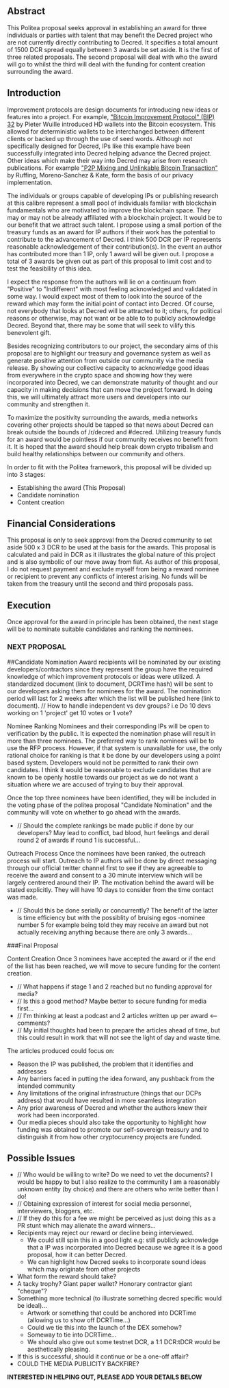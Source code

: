## Abstract

This Politea proposal seeks approval in establishing an award for three individuals or parties with talent that may benefit the Decred project who are not currently directly contributing to Decred. It specifies a total amount of 1500 DCR spread equally between 3 awards be set aside. It is the first of three related proposals. The second proposal will deal with who the award will go to whilst the third will deal with the funding for content creation surrounding the award.

## Introduction

Improvement protocols are design documents for introducing new ideas or features into a project. For example, ["Bitcoin Improvement Protocol" (BIP) 32](https://github.com/bitcoin/bips/blob/master/bip-0032.mediawiki) by Pieter Wuille introduced HD wallets into the Bitcoin ecosystem. This allowed for deterministic wallets to be interchanged between different clients or backed up through the use of seed words. Although not specifically designed for Decred, IPs like this example have been successfully integrated into Decred helping advance the Decred project. Other ideas which make their way into Decred may arise from research publications. For example ["P2P Mixing and Unlinkable Bitcoin Transaction"](https://decred.org/research/ruffing2016.pdf) by Ruffing, Moreno-Sanchez & Kate, form the basis of our privacy implementation.

The individuals or groups capable of developing IPs or publishing research at this calibre represent a small pool of individuals familiar with blockchain fundamentals who are motivated to improve the blockchain space. They may or may not be already affiliated with a blockchain project. It would be to our benefit that we attract such talent. I propose using a small portion of the treasury funds as an award for IP authors if their work has the potential to contribute to the advancement of Decred. I think 500 DCR per IP represents reasonable acknowledgement of their contribution(s). In the event an author has contributed more than 1 IP, only 1 award will be given out. I propose a total of 3 awards be given out as part of this proposal to limit cost and to test the feasibility of this idea.

I expect the response from the authors will lie on a continuum from "Positive" to "Indifferent" with most feeling acknowledged and validated in some way. I would expect most of them to look into the source of the reward which may form the initial point of contact into Decred. Of course, not everybody that looks at Decred will be attracted to it; others, for political reasons or otherwise, may not want or be able to to publicly acknowledge Decred. Beyond that, there may be some that will seek to vilify this benevolent gift.

Besides recognizing contributors to our project, the secondary aims of this proposal are to highlight our treasury and governance system as well as generate positive attention from outside our community via the media release. By showing our collective capacity to acknowledge good ideas from everywhere in the crypto space and showing how they were incorporated into Decred, we can demonstrate maturity of thought and our capacity in making decisions that can move the project forward. In doing this, we will ultimately attract more users and developers into our community and strengthen it.

To maximize the positivity surrounding the awards, media networks covering other projects should be tapped so that news about Decred can break outside the bounds of /r/decred and #decred. Utilizing treasury funds for an award would be pointless if our community receives no benefit from it. It is hoped that the award should help break down crypto tribalism and build healthy relationships between our community and others.

In order to fit with the Politea framework, this proposal will be divided up into 3 stages:
- Establishing the award (This Proposal)
- Candidate nomination
- Content creation

## Financial Considerations

This proposal is only to seek approval from the Decred community to set aside 500 x 3 DCR to be used at the basis for the awards. This proposal is calculated and paid in DCR as it illustrates the global nature of this project and is also symbolic of our move away from fiat. As author of this proposal, I do not request payment and exclude myself from being a reward nominee or recipient to prevent any conflicts of interest arising. No funds will be taken from the treasury until the second and third proposals pass.

## Execution
Once approval for the award in principle has been obtained, the next stage will be to nominate suitable candidates and ranking the nominees. 

### NEXT PROPOSAL

##Candidate Nomination
Award recipients will be nominated by our existing developers/contractors since they represent the group have the required knowledge of which improvement protocols or ideas were utilized. A standardized document (link to document, DCRTime hash) will be sent to our developers asking them for nominees for the award. The nomination period will last for 2 weeks after which the list will be published here (link to document).
// How to handle independent vs dev groups? i.e Do 10 devs working on 1 'project' get 10 votes or 1 vote?

Nominee Ranking
Nominees and their corresponding IPs will be open to verification by the public. It is expected the nomination phase will result in more than three nominees. The preferred way to rank nominees will be to use the RFP process. However, if that system is unavailable for use, the only rational choice for ranking is that it be done by our developers using a point based system. Developers would not be permitted to rank their own candidates. I think it would be reasonable to exclude candidates that are known to be openly hostile towards our project as we do not want a situation where we are accused of trying to buy their approval.

Once the top three nominees have been identified, they will be included in the voting phase of the politea proposal "Candidate Nomination" and the community will vote on whether to go ahead with the awards. 
- // Should the complete rankings be made public if done by our developers? May lead to conflict, bad blood, hurt feelings and derail round 2 of awards if round 1 is successful...

Outreach Process
Once the nominees have been ranked, the outreach process will start. Outreach to IP authors will be done by direct messaging through our official twitter channel first to see if they are agreeable to receive the award and consent to a 30 minute interview which will be largely centrered around their IP. The motivation behind the award will be stated explicitly. They will have 10 days to consider from the time contact was made.
- // Should this be done serially or concurrently? The benefit of the latter is time efficiency but with the possiblity of bruising egos -nominee number 5 for example being told they may receive an award but not actually receiving anything because there are only 3 awards...

###Final Proposal

Content Creation
Once 3 nominees have accepted the award or if the end of the list has been reached, we will move to secure funding for the content creation.

- // What happens if stage 1 and 2 reached but no funding approval for media?
- // Is this a good method? Maybe better to secure funding for media first...
- // I'm thinking at least a podcast and 2 articles written up per award <-- comments?
- // My initial thoughts had been to prepare the articles ahead of time, but this could result in work that will not see the light of day and waste time.

The articles produced could focus on:
- Reason the IP was published, the problem that it identifies and addresses
- Any barriers faced in putting the idea forward, any pushback from the intended community
- Any limitations of the original infrastructure (things that our DCPs address) that would have resulted in more seamless integration
- Any prior awareness of Decred and whether the authors knew their work had been incorporated.
- Our media pieces should also take the opportunity to highlight how funding was obtained to promote our self-sovereign treasury and to distinguish it from how other cryptocurrency projects are funded.

## Possible Issues
- // Who would be willing to write? Do we need to vet the documents? I would be happy to but I also realize to the community I am a reasonably unknown entity (by choice) and there are others who write better than I do!
- // Obtaining expression of interest for social media personnel, interviewers, bloggers, etc.
- // If they do this for a fee we might be perceived as just doing this as a PR stunt which may alienate the award winners...
- Recipients may reject our reward or decline being interviewed.
  - We could still spin this in a good light e.g: still publicly acknowledge that a IP was incorporated into Decred because we agree it is a good proposal, how it can better Decred.
  - We can highlight how Decred seeks to incorporate sound ideas which may originate from other projects
- What form the reward should take?
 - A tacky trophy? Giant paper wallet? Honorary contractor giant "cheque"?
  - Something more technical (to illustrate something decred specific would be ideal)...
    - Artwork or something that could be anchored into DCRTime (allowing us to show off DCRTime...)
    - Could we tie this into the launch of the DEX somehow?
    - Someway to tie into DCRTime...
    - We should also give out some testnet DCR, a 1:1 DCR:tDCR would be aesthetically pleasing.
- If this is successful, should it continue or be a one-off affair?
- COULD THE MEDIA PUBLICITY BACKFIRE?

**INTERESTED IN HELPING OUT, PLEASE ADD YOUR DETAILS BELOW**
